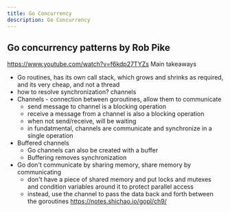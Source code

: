```yaml
---
title: Go Concurrency
description: Go Concurrency
---
```


##  Go concurrency patterns by Rob Pike
https://www.youtube.com/watch?v=f6kdp27TYZs
Main takeaways
- Go routines, has its own call stack, which grows and shrinks as required, and its very cheap, and not a thread
- how to resolve synchronization? channels
- Channels - connection between goroutines, allow them to communicate
    - send message to channel is a blocking operation
    - receive a message from a channel is also a blocking operation
    - when not send/receive, will be waiting
    - in fundatmental, channels are communicate and synchronize in a single operation
- Buffered channels
    - Go channels can also be created with a buffer
    - Buffering removes synchronization
- Go don't communicate by sharing memory, share memory by communicating
    - don't have a piece of shared memory and put locks and mutexes and condition variables around it to protect parallel access
    - instead, use the channel to pass the data back and forth between the goroutines
https://notes.shichao.io/gopl/ch9/